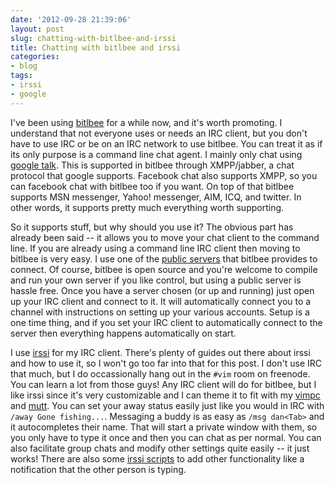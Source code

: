 ```yaml
---
date: '2012-09-28 21:39:06'
layout: post
slug: chatting-with-bitlbee-and-irssi
title: Chatting with bitlbee and irssi
categories:
- blog
tags:
- irssi
- google
---
```


I've been using [bitlbee][] for a while now, and it's worth promoting. I understand that not everyone uses or needs an IRC client, but you don't have to use IRC or be on an IRC network to use bitlbee. You can treat it as if its only purpose is a command line chat agent. I mainly only chat using [google talk][talk]. This is supported in bitlbee through XMPP/jabber, a chat protocol that google supports. Facebook chat also supports XMPP, so you can facebook chat with bitlbee too if you want. On top of that bitlbee supports MSN messenger, Yahoo! messenger, AIM, ICQ, and twitter. In other words, it supports pretty much everything worth supporting.

So it supports stuff, but why should you use it? The obvious part has already been said -- it allows you to move your chat client to the command line. If you are already using a command line IRC client then moving to bitlbee is very easy. I use one of the [public servers][public] that bitlbee provides to connect. Of course, bitlbee is open source and you're welcome to compile and run your own server if you like control, but using a public server is hassle free. Once you have a server chosen (or up and running) just open up your IRC client and connect to it. It will automatically connect you to a channel with instructions on setting up your various accounts. Setup is a one time thing, and if you set your IRC client to automatically connect to the server then everything happens automatically on start.

I use [irssi][] for my IRC client. There's plenty of guides out there about irssi and how to use it, so I won't go too far into that for this post. I don't use IRC that much, but I do occassionally hang out in the `#vim` room on freenode. You can learn a lot from those guys! Any IRC client will do for bitlbee, but I like irssi since it's very customizable and I can theme it to fit with my [vimpc][] and [mutt][]. You can set your away status easily just like you would in IRC with `/away Gone fishing...`. Messaging a buddy is as easy as `/msg dan<Tab>` and it autocompletes their name. That will start a private window with them, so you only have to type it once and then you can chat as per normal. You can also facilitate group chats and modify other settings quite easily -- it just works! There are also some [irssi scripts][scripts] to add other functionality like a notification that the other person is typing.

   [bitlbee]: http://www.bitlbee.org/main.php/news.r.html
   [talk]: http://www.google.com/talk/
   [public]: http://www.bitlbee.org/main.php/servers.html
   [irssi]: http://www.irssi.org/
   [vimpc]: http://connermcd.com/blog/2012/09/07/the-virtues-of-vimpc.html
   [mutt]: http://connermcd.com/blog/2012/09/25/using-mutt-with-offlineimap-and-vim.html
   [scripts]: http://scripts.irssi.org/scripts/
